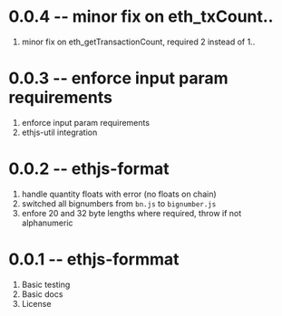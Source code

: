 # 0.0.4 -- minor fix on eth_txCount..

1. minor fix on eth_getTransactionCount, required 2 instead of 1..

# 0.0.3 -- enforce input param requirements

1. enforce input param requirements
2. ethjs-util integration

# 0.0.2 -- ethjs-format

1. handle quantity floats with error (no floats on chain)
2. switched all bignumbers from `bn.js` to `bignumber.js`
3. enfore 20 and 32 byte lengths where required, throw if not alphanumeric

# 0.0.1 -- ethjs-formmat

1. Basic testing
2. Basic docs
3. License
